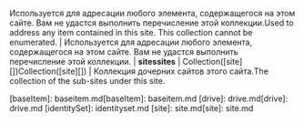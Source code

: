<span data-ttu-id="076be-p109">Используется для адресации любого элемента, содержащегося на этом сайте. Вам не удастся выполнить перечисление этой коллекции.</span><span class="sxs-lookup"><span data-stu-id="076be-p109">Used to address any item contained in this site. This collection cannot be enumerated.</span></span> | Используется для адресации любого элемента, содержащегося на этом сайте. Вам не удастся выполнить перечисление этой коллекции.
| <span data-ttu-id="076be-179">**sites**</span><span class="sxs-lookup"><span data-stu-id="076be-179">**sites**</span></span>         | <span data-ttu-id="076be-180">Collection([site][])</span><span class="sxs-lookup"><span data-stu-id="076be-180">Collection([site][])</span></span>     | <span data-ttu-id="076be-181">Коллекция дочерних сайтов этого сайта.</span><span class="sxs-lookup"><span data-stu-id="076be-181">The collection of the sub-sites under this site.</span></span>

<span data-ttu-id="076be-182">[baseItem]: baseitem.md</span><span class="sxs-lookup"><span data-stu-id="076be-182">[baseItem]: baseitem.md</span></span>
<span data-ttu-id="076be-183">[drive]: drive.md</span><span class="sxs-lookup"><span data-stu-id="076be-183">[drive]: drive.md</span></span>
[identitySet]: identityset.md
<span data-ttu-id="076be-184">[site]: site.md</span><span class="sxs-lookup"><span data-stu-id="076be-184">[site]: site.md</span></span>

<!-- {
  "type": "#page.annotation",
  "description": "",
  "keywords": "",
  "section": "documentation",
  "tocPath": "Resources/Site",
  "tocBookmarks": {
    "Site": "#"
  }
} -->
